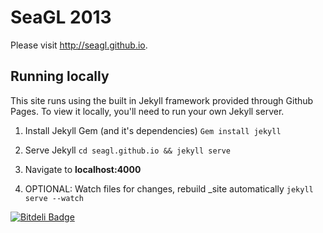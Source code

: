 # SeaGL 2013

Please visit <http://seagl.github.io>.


## Running locally

This site runs using the built in Jekyll framework provided through Github Pages. To view it locally, you'll need to run your own Jekyll server.

1. Install Jekyll Gem (and it's dependencies)
``Gem install jekyll``

2. Serve Jekyll
``cd seagl.github.io && jekyll serve``

3. Navigate to **localhost:4000**

4. OPTIONAL: Watch files for changes, rebuild _site automatically
``jekyll serve --watch``


[![Bitdeli Badge](https://d2weczhvl823v0.cloudfront.net/SeaGL/seagl.github.io/trend.png)](https://bitdeli.com/free "Bitdeli Badge")

